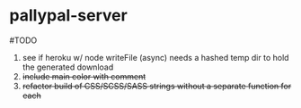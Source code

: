 # pallypal-server

#TODO
1. see if heroku w/ node writeFile (async) needs a hashed temp dir to hold the generated download
2. ~~include main color with comment~~
3. ~~refactor build of CSS/SCSS/SASS strings without a separate function for each~~
